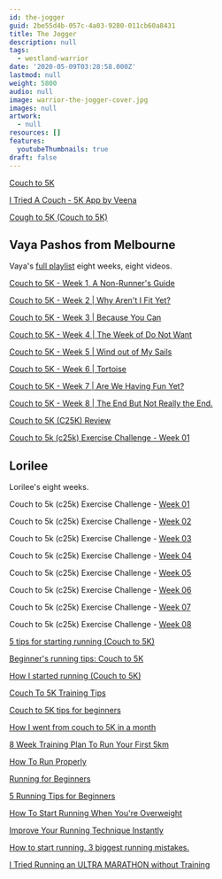 ```yaml
---
id: the-jogger
guid: 2be55d4b-057c-4a03-9280-011cb60a8431
title: The Jogger
description: null
tags:
  - westland-warrior
date: '2020-05-09T03:28:58.000Z'
lastmod: null
weight: 5800
audio: null
image: warrior-the-jogger-cover.jpg
images: null
artwork:
  - null
resources: []
features:
  youtubeThumbnails: true
draft: false
---
```


[Couch to 5K](https://www.youtube.com/watch?v=of0FZaSRk60 "Play Video")

[I Tried A Couch - 5K App by Veena](https://www.youtube.com/watch?v=VNoDsGFWrXk "Play Video")

[Cough to 5K (Couch to 5K)](https://www.youtube.com/watch?v=NVuTiG8WvC0 "Play Video")

## Vaya Pashos from Melbourne

Vaya's [full playlist](https://www.youtube.com/watch?v=Ogx5kXFO7ng\&list=PLJwyyH1EPQxPMHecFRx_2fJabAg7CJ-rv) eight weeks, eight videos.

[Couch to 5K - Week 1, A Non-Runner's Guide](https://www.youtube.com/watch?v=Ogx5kXFO7ng "Play Video")

[Couch to 5K - Week 2 | Why Aren't I Fit Yet?](https://www.youtube.com/watch?v=qpU2HGs5URY "Play Video")

[Couch to 5K - Week 3 | Because You Can](https://www.youtube.com/watch?v=6n18XSMzEkk "Play Video")

[Couch to 5K - Week 4 | The Week of Do Not Want](https://www.youtube.com/watch?v=kE_djgVJp6Q "Play Video")

[Couch to 5K - Week 5 | Wind out of My Sails](https://www.youtube.com/watch?v=cOewWlCNA2s "Play Video")

[Couch to 5K - Week 6 | Tortoise](https://www.youtube.com/watch?v=ojk53CH2Axo "Play Video")

[Couch to 5K - Week 7 | Are We Having Fun Yet?](https://www.youtube.com/watch?v=0TZyWMJmpf8 "Play Video")

[Couch to 5K - Week 8 | The End But Not Really the End.](https://www.youtube.com/watch?v=c3p9jy8UMMQ "Play Video")

[Couch to 5K (C25K) Review](https://www.youtube.com/watch?v=EcT_cKCuoOU "Play Video")

[Couch to 5k (c25k) Exercise Challenge - Week 01](https://www.youtube.com/watch?v=iI7X3dgu5iw "Play Video")

## Lorilee

Lorilee's eight weeks.

Couch to 5k (c25k) Exercise Challenge - [Week 01](https://www.youtube.com/watch?v=iI7X3dgu5iw)

Couch to 5k (c25k) Exercise Challenge - [Week 02](https://www.youtube.com/watch?v=Vzqu5pVFq4Q)

Couch to 5k (c25k) Exercise Challenge - [Week 03](https://www.youtube.com/watch?v=d7YR7dH3g-w)

Couch to 5k (c25k) Exercise Challenge - [Week 04](https://www.youtube.com/watch?v=o8ia3qnd7g4)

Couch to 5k (c25k) Exercise Challenge - [Week 05](https://www.youtube.com/watch?v=crG3k7A4jZA)

Couch to 5k (c25k) Exercise Challenge - [Week 06](https://www.youtube.com/watch?v=SRDyiulSZIA)

Couch to 5k (c25k) Exercise Challenge - [Week 07](https://www.youtube.com/watch?v=gsbgRUy4wvw)

Couch to 5k (c25k) Exercise Challenge - [Week 08](https://www.youtube.com/watch?v=rGpRf--gpNE)

[5 tips for starting running (Couch to 5K)](https://www.youtube.com/watch?v=5MWJDwN447k "Play Video")

[Beginner's running tips: Couch to 5K](https://www.youtube.com/watch?v=0d1cRlkHGVw "Play Video")

[How I started running (Couch to 5K)](https://www.youtube.com/watch?v=mb17nm6fKiQ "Play Video")

[Couch To 5K Training Tips](https://www.youtube.com/watch?v=2L6KgQWvek0 "Play Video")

[Couch to 5K tips for beginners](https://www.youtube.com/watch?v=EkHTGx99MZU "Play Video")

[How I went from couch to 5K in a month](https://www.youtube.com/watch?v=LceANHxxekg "Play Video")

[8 Week Training Plan To Run Your First 5km](https://www.youtube.com/watch?v=6abu6QXAGEQ "Play Video")

[How To Run Properly](https://www.youtube.com/watch?v=_kGESn8ArrU "Play Video")

[Running for Beginners](https://www.youtube.com/watch?v=XImJDzo36_4 "Play Video")

[5 Running Tips for Beginners](https://www.youtube.com/watch?v=5umbf4ps0GQ "Play Video")

[How To Start Running When You're Overweight](https://www.youtube.com/watch?v=j64lvNJ5X2Y "Play Video")

[Improve Your Running Technique Instantly](https://www.youtube.com/watch?v=Hv5UvqcsIfY "Play Video")

[How to start running, 3 biggest running mistakes.](https://www.youtube.com/watch?v=Qgzjpz3dn6E "Play Video")

[I Tried Running an ULTRA MARATHON without Training](https://www.youtube.com/watch?v=g2JXGSPbHGE "Play Video")
